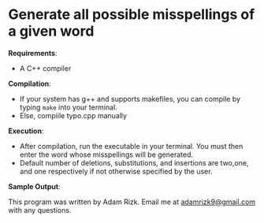 # Generate all possible misspellings of a given word

**Requirements**:
* A C++ compiler <br>

**Compilation**: 
* If your system has g++ and supports makefiles, you can compile by typing `make` into your terminal. 
* Else, compiile typo.cpp manually<br>

**Execution**:
* After compilation, run the executable in your terminal. You must then enter the word whose misspellings will be generated.
* Default number of deletions, substitutions, and insertions are two,one, and one respectively if not otherwise specified by the user.

**Sample Output**:

This program was written by Adam Rizk. Email me at adamrizk9@gmail.com with any questions.
